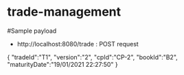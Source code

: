# trade-management

#Sample payload

- http://localhost:8080/trade : POST request

{
"tradeId":"T1",
"version":"2",
"cpId":"CP-2",
"bookId":"B2",
"maturityDate":"19/01/2021 22:27:50"
}
